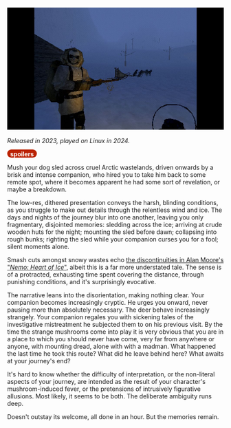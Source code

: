 <!--
.. title: That Which Gave Chase
.. slug: that-which-gave-chase
.. date: 2024-11-04 15:56:38 UTC-06:00
.. tags: videogame,geek,media,linux,completed
-->

![](/files/2024/that-which-gave-chase.jpg)

*Released in 2023, played on Linux in 2024.*

<span style="background:#bb2200; color:white; border-radius: 1em; padding-left: 0.5em; padding-right: 0.5em; padding-top: 2px;"><b>spoilers</b></span>

Mush your dog sled across cruel Arctic wastelands, driven onwards by a brisk and intense companion, who hired you to take him back to some remote spot, where it becomes apparent he had some sort of revelation, or maybe a breakdown.

The low-res, dithered presentation conveys the harsh, blinding conditions, as you struggle to make out details through the relentless wind and ice. The days and nights of the journey blur into one another, leaving you only fragmentary, disjointed memories:
sledding across the ice;
arriving at crude wooden huts for the night;
mounting the sled before dawn;
collapsing into rough bunks; 
righting the sled while your companion curses you for a fool;
silent moments alone.

Smash cuts amongst snowy wastes echo [the discontinuities in Alan Moore's "*Nemo: Heart of Ice*"](https://readcomic.me/comic/nemo-heart-of-ice/issue-full/31), albeit this is a far more understated tale. The sense is of a protracted, exhausting time spent covering the distance, through punishing conditions, and it's surprisingly evocative.

The narrative leans into the disorientation, making nothing clear. Your companion becomes increasingly cryptic. He urges you onward, never pausing more than absolutely necessary. The deer behave increasingly strangely. Your companion regales you with sickening tales of the investigative mistreatment he subjected them to on his previous visit. By the time the strange mushrooms come into play it is very obvious that you are in a place to which you should never have come, very far from anywhere or anyone, with mounting dread, alone with with a madman. What happened the last time he took this route? What did he leave behind here? What awaits at your journey's end?

It's hard to know whether the difficulty of interpretation, or the non-literal aspects of your journey, are intended as the result of your character's mushroom-induced fever, or the pretensions of intrusively figurative allusions. Most likely, it seems to be both. The deliberate ambiguity runs deep.

Doesn't outstay its welcome, all done in an hour. But the memories remain.

